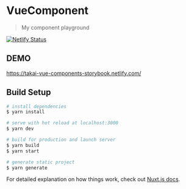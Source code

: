 # VueComponent

> My component playground

[![Netlify Status](https://api.netlify.com/api/v1/badges/ea54c294-043c-4351-95e8-5bb363f00457/deploy-status)](https://app.netlify.com/sites/takai-vue-components-storybook/deploys)

## DEMO

https://takai-vue-components-storybook.netlify.com/

## Build Setup

``` bash
# install dependencies
$ yarn install

# serve with hot reload at localhost:3000
$ yarn dev

# build for production and launch server
$ yarn build
$ yarn start

# generate static project
$ yarn generate
```

For detailed explanation on how things work, check out [Nuxt.js docs](https://nuxtjs.org).
